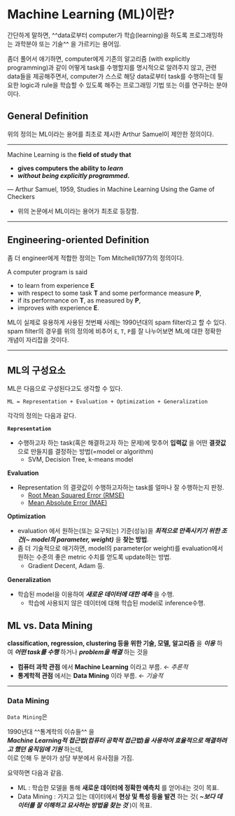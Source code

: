 # Machine Learning (ML)이란?

간단하게 말하면, ^^data로부터 computer가 학습(learning)을 하도록 프로그래밍하는 과학분야 또는 기술^^ 을 가르키는 용어임.

좀더 풀어서 애기하면, computer에게 기존의 알고리즘 (with explicitly programming)과 같이 어떻게 task를 수행할지를 명시적으로 알려주지 않고, 관련 data들을 제공해주면서, computer가 스스로 해당 data로부터 task를 수행하는데 필요한 logic과 rule을 학습할 수 있도록 해주는 프로그래밍 기법 또는 이를 연구하는 분야이다.

## General Definition

위의 정의는 ML이라는 용어를 최초로 제시한 Arthur Samuel이 제안한 정의이다.

---

Machine Learning is the **field of study that**

- **gives computers the ability to *learn***
- ***without being explicitly programmed*.**

— Arthur Samuel, 1959, Studies in Machine Learning Using the Game of Checkers

* 위의 논문에서 ML이라는 용어가 최초로 등장함.

---

## Engineering-oriented Definition

좀 더 engineer에게 적합한 정의는 Tom Mitchell(1977)의 정의이다.

A computer program is said

- to learn from experience **E**
- with respect to some task **T** and some performance measure **P**,
- if its performance on **T**, as measured by **P**,
- improves with experience **E**.

ML이 실제로 유용하게 사용된 첫번째 사례는 1990년대의 spam filter라고 할 수 있다.  
spam filter의 경우를 위의 정의에 비추어 `E`, `T`, `P`를 잘 나누어보면 ML에 대한 정확한 개념이 자리잡을 것이다.

---

## ML의 구성요소

ML은 다음으로 구성된다고도 생각할 수 있다.

`ML = Representation + Evaluation + Optimization + Generalization`

각각의 정의는 다음과 같다.

**`Representation`**

- 수행하고자 하는 task(혹은 해결하고자 하는 문제)에 맞추어 
**입력값** 을 어떤 **결괏값** 으로 만들지를 결정하는 방법(=model or algorithm)
    - SVM, Decision Tree, k-means model

**Evaluation**

- Representation 의 결괏값이 수행하고자하는 task를 얼마나 잘 수행하는지 판정.
    - [Root Mean Squared Error (RMSE)](https://www.notion.so/Root-Mean-Squared-Error-RMSE-d2da420a632545f6bde38db4507abcb2)
    - [Mean Absolute Error (MAE)](https://www.notion.so/Mean-Absolute-Error-MAE-8ba37f490ddd4700af4a8a1cd60fa48d)

**Optimization**

- evaluation 에서 원하는(또는 요구되는) 기준(성능)을 
***최적으로 만족시키기 위한 조건(~ model의 *parameter, weight*)*** 을 **찾는 방법**.
- 좀 더 기술적으로 애기하면, model의 parameter(or weight)를 evaluation에서 원하는 수준의 좋은 metric 수치를 얻도록 update하는 방법.
    - Gradient Decent, Adam 등.

**Generalization**

- 학습된 model을 이용하여 ***새로운 데이터에 대한 예측*** 을 수행.
    - 학습에 사용되지 않은 데이터에 대해 학습된 model로 inference수행.

## ML vs. Data Mining

**classification, regression, clustering 등을 위한 기술, 모델, 알고리즘** 을 ***이용*** 하여 
***어떤 task를 수행*** 하거나 ***problem을 해결*** 하는 것을 

- **컴퓨터 과학 관점** 에서 **Machine Learning** 이라고 부름. *← 추론적*
- **통계학적 관점** 에서는 **Data Mining** 이라 부름. *← 기술적*

---

### Data Mining

`Data Mining`은 

1990년대 ^^통계학의 이슈들^^ 을  
***Machine Learning적 접근법(컴퓨터 공학적 접근법)을 사용하여 효율적으로 해결하려고 했던 움직임에 기원*** 하는데,  
이로 인해 두 분야가 상당 부분에서 유사점을 가짐.

요약하면 다음과 같음.

- ML : 학습한 모델을 통해 **새로운 데이터에 정확한 예측치** 를 얻어내는 것이 목표.
- Data Mining : 가지고 있는 데이터에서 **현상 및 특성 등을 발견** 하는 것( ***~보다 데이터를 잘 이해하고 묘사하는 방법을 찾는 것*** )이 목표.